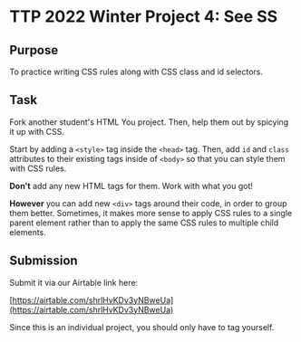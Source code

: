 # TTP 2022 Winter Project 4: See SS

## Purpose

To practice writing CSS rules along with CSS class and id selectors.

## Task

Fork another student's HTML You project. Then, help them out by spicying it up with CSS.

Start by adding a `<style>` tag inside the `<head>` tag. Then, add `id` and `class` attributes to their existing tags inside of `<body>` so that you can style them with CSS rules.

**Don't** add any new HTML tags for them. Work with what you got!

**However** you can add new `<div>` tags around their code, in order to group them better. Sometimes, it makes more sense to apply CSS rules to a single parent element rather than to apply the same CSS rules to multiple child elements.

## Submission

Submit it via our Airtable link here:

[https://airtable.com/shrlHvKDv3yNBweUa](https://airtable.com/shrlHvKDv3yNBweUa)

Since this is an individual project, you should only have to tag yourself.

